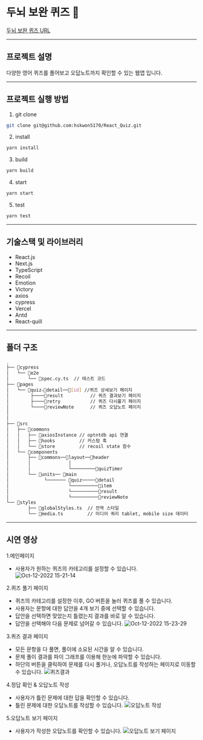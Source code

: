 # 두뇌 보완 퀴즈 🧠


[두뇌 보완 퀴즈 URL](https://reactquiz-virid.vercel.app/)

---

## 프로젝트 설명
다양한 영어 퀴즈를 풀어보고 오답노트까지 확인할 수 있는 웹앱 입니다.

---

## 프로젝트 실행 방법

1. git clone

```bash
git clone git@github.com:hskwon5170/React_Quiz.git
```

2. install

```bash
yarn install
```

3. build

```bash
yarn build
```

4. start

```bash
yarn start
```

5. test

```bash
yarn test
```

---

## 기술스택 및 라이브러리

- React.js
- Next.js
- TypeScript
- Recoil
- Emotion
- Victory
- axios
- cypress
- Vercel
- Antd
- React-quill

---

## 폴더 구조

```bash
.
├── 📂cypress
│   └── 📂e2e
│       └── 📜spec.cy.ts  // 테스트 코드
├── 📂pages
│   └── 📂quiz⎯📂detail──📂[id] //퀴즈 상세보기 페이지
│        ├────📂result          // 퀴즈 결과보기 페이지
│        ├────📂retry           // 퀴즈 다시풀기 페이지
│        └────📂reviewNote      // 퀴즈 오답노트 페이지
│
│
├── 📂src
│   ├── 📂commons
│   │   ├── 📂axiosInstance // optntdb api 연결
│   │   ├── 📂hooks         // 커스텀 훅
│   │   └── 📂store         // recoil state 함수
│   └── 📂components
│       ├── 📂commons──📂layout──📂header
│       │              │
│       │              └─────────📂quizTimer 
│       └── 📂units── 📂main   
│             └─────── 📂quiz─────📂detail
│                      └──────────📂item
│                      └──────────📂result
│                      └──────────📂reviewNote
└── 📂styles
        ├── 📜globalStyles.ts  // 전역 스타일
        └── 📜media.ts         // 미디어 쿼리 tablet, mobile size 데이터
```

---

## 시연 영상
1.메인페이지
- 사용자가 원하는 퀴즈의 카테고리를 설정할 수 있습니다.
![Oct-12-2022 15-21-14](https://user-images.githubusercontent.com/104052466/195265324-f70a899d-7d23-44cf-add5-decc833eb038.gif)


2.퀴즈 풀기 페이지
- 퀴즈의 카테고리를 설정한 이후, GO 버튼을 눌러 퀴즈를 풀 수 있습니다.
- 사용자는 문항에 대한 답안을 4개 보기 중에 선택할 수 있습니다.
- 답안을 선택하면 맞았는지 틀렸는지 결과를 바로 알 수 있습니다.
- 답안을 선택해야 다음 문제로 넘어갈 수 있습니다.
![Oct-12-2022 15-23-29](https://user-images.githubusercontent.com/104052466/195265710-ce2e46a7-950c-47a8-9b43-d0cdb6b6dd0b.gif)

3.퀴즈 결과 페이지
- 모든 문항을 다 풀면, 풀이에 소요된 시간을 알 수 있습니다.
- 문제 풀이 결과를 파이 그래프를 이용해 한눈에 파악할 수 있습니다.
- 하단의 버튼을 클릭하여 문제를 다시 풀거나, 오답노트를 작성하는 페이지로 이동할 수 있습니다.
![퀴즈결과](https://user-images.githubusercontent.com/104052466/195266100-30470eb4-3b3f-4dce-9ba2-33f508b576b1.gif)

4.정답 확인 & 오답노트 작성
- 사용자가 틀린 문제에 대한 답을 확인할 수 있습니다.
- 틀린 문제에 대한 오답노트를 작성할 수 있습니다.
![오답노트 작성](https://user-images.githubusercontent.com/104052466/195266351-1d95403d-06a2-4631-970f-8c8bdae5cc87.gif)

5.오답노트 보기 페이지
- 사용자가 작성한 오답노트를 확인할 수 있습니다.
![오답노트 보기 페이지](https://user-images.githubusercontent.com/104052466/195266648-66c92ae7-e67f-485d-8f96-3d9b0cb17f45.gif)



